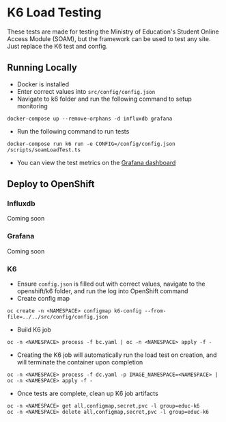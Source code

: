 # K6 Load Testing 
These tests are made for testing the Ministry of Education's Student Online Access Module (SOAM), but the framework can be used to test any site. Just replace the K6 test and config.
## Running Locally
* Docker is installed
* Enter correct values into `src/config/config.json`
* Navigate to k6 folder and run the following command to setup monitoring
```
docker-compose up --remove-orphans -d influxdb grafana
```
* Run the following command to run tests
```
docker-compose run k6 run -e CONFIG=/config/config.json /scripts/soamLoadTest.ts
```
* You can view the test metrics on the [Grafana dashboard](http://localhost:3000/d/XJhgbUpil/soam-load-testing-dashboard)

## Deploy to OpenShift
### Influxdb
Coming soon
### Grafana
Coming soon
### K6
* Ensure `config.json` is filled out with correct values, navigate to the openshift/k6 folder, and run the log into OpenShift command
* Create config map
```
oc create -n <NAMESPACE> configmap k6-config --from-file=../../src/config/config.json
```
* Build K6 job
```
oc -n <NAMESPACE> process -f bc.yaml | oc -n <NAMESPACE> apply -f -
```
* Creating the K6 job will automatically run the load test on creation, and will terminate the container upon completion
```
oc -n <NAMESPACE> process -f dc.yaml -p IMAGE_NAMESPACE=<NAMESPACE> | oc -n <NAMESPACE> apply -f -
```
* Once tests are complete, clean up K6 job artifacts
```
oc -n <NAMESPACE> get all,configmap,secret,pvc -l group=educ-k6
oc -n <NAMESPACE> delete all,configmap,secret,pvc -l group=educ-k6
```

